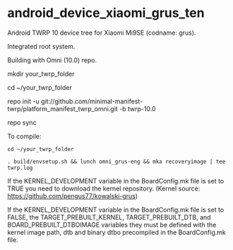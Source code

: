 # android_device_xiaomi_grus_ten

Android TWRP 10 device tree for Xiaomi Mi9SE (codname: grus).

Integrated root system.

Building with Omni (10.0) repo.

mkdir your_twrp_folder

cd ~/your_twrp_folder

repo init -u git://github.com/minimal-manifest-twrp/platform_manifest_twrp_omni.git -b twrp-10.0

repo sync

To compile:

```
cd ~/your_twrp_folder

. build/envsetup.sh && lunch omni_grus-eng && mka recoveryimage | tee twrp.log

```
If the KERNEL_DEVELOPMENT variable in the BoardConfig.mk file is set to TRUE you need to download the kernel repository.
(Kernel source: https://github.com/pengus77/kowalski-grus)

If the KERNEL_DEVELOPMENT variable in the BoardConfig.mk file is set to FALSE, the TARGET_PREBUILT_KERNEL, TARGET_PREBUILT_DTB, and BOARD_PREBUILT_DTBOIMAGE variables
they must be defined with the kernel image path, dtb and binary dtbo precompiled in the BoardConfig.mk file.